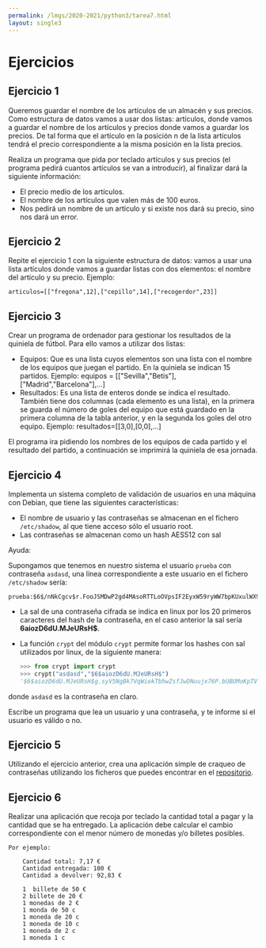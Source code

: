 ```yaml
---
permalink: /lmgs/2020-2021/python3/tarea7.html
layout: single3
---
```


# Ejercicios

## Ejercicio 1

Queremos guardar el nombre de los artículos de un almacén y sus precios. Como estructura de datos vamos a usar dos listas: artículos, donde vamos a guardar el nombre de los artículos y precios donde vamos a guardar los precios. De tal forma que el artículo en la posición n de la lista artículos tendrá el precio correspondiente a la misma posición en la lista precios.

Realiza un programa que pida por teclado artículos y sus precios (el programa pedirá cuantos artículos se van a introducir), al finalizar dará la siguiente información:

* El precio medio de los artículos.
* El nombre de los artículos que valen más de 100 euros.
* Nos pedirá un nombre de un artículo y si existe nos dará su precio, sino nos dará un error.

## Ejercicio 2

Repite el ejercicio 1 con la siguiente estructura de datos: vamos a usar una lista artículos donde vamos a guardar listas con dos elementos: el nombre del artículo y su precio. Ejemplo:

    articulos=[["fregona",12],["cepillo",14],["recogerdor",23]]


## Ejercicio 3

Crear un programa de ordenador para gestionar los resultados de la quiniela de fútbol. Para ello vamos a utilizar dos listas:

* Equipos: Que es una lista cuyos elementos son una lista con el nombre de los equipos que juegan el partido. En la quiniela se indican 15 partidos. Ejemplo: equipos = [["Sevilla","Betis"],["Madrid","Barcelona"],...]
* Resultados: Es una lista de enteros donde se indica el resultado. También tiene dos columnas (cada elemento es una lista), en la primera se guarda el número de goles del equipo que está guardado en la primera columna de la tabla anterior, y en la segunda los goles del otro equipo. Ejemplo: resultados=[[3,0],[0,0],...]

El programa ira pidiendo los nombres de los equipos de cada partido y el resultado del partido, a continuación se imprimirá la quiniela de esa jornada.

## Ejercicio 4

Implementa un sistema completo de validación de usuarios en una máquina con Debian, que tiene las siguientes características:

* El nombre de usuario y las contraseñas se almacenan en el fichero `/etc/shadow`, al que tiene acceso sólo el usuario root.
* Las contraseñas se almacenan como un hash AES512 con sal

Ayuda:

Supongamos que tenemos en nuestro sistema el usuario `prueba` con contraseña `asdasd`, una línea correspondiente a este usuario en el fichero `/etc/shadow` sería:

	prueba:$6$/nNkCgcv$r.FooJSMDwP2gd4MAsoRTTLoOVpsIF2EyxW59ryWW7bpKUxulWX9CpEWknaDBzHWYJ2q9gqxEyfQl93u7okPa.:15059:0:99999:7::::

* La sal de una contraseña cifrada se indica en linux por los 20 primeros caracteres del hash de la contraseña, en el caso anterior la sal sería **$6$aiozD6dU.MJeURsH$**.
* La función `crypt` del módulo `crypt` permite formar los hashes con sal utilizados por linux, de la siguiente manera:

    ```python
    >>> from crypt import crypt
	>>> crypt("asdasd","$6$aiozD6dU.MJeURsH$")
	'$6$aiozD6dU.MJeURsH$g.syV5NgBk7VqWiekTbhwZsfJwDNuujx76P.bUBUMoKpTVVCXAQ84JlQVdd85fPyIO5fYiJjd2DJObWNu.o/R0'

    ```

donde `asdasd` es la contraseña en claro.

Escribe un programa que lea un usuario y una contraseña, y te informe si el usuario es válido o no.

## Ejercicio 5

Utilizando el ejercicio anterior, crea una aplicación simple de craqueo de contraseñas utilizando los ficheros que puedes encontrar en el [repositorio](https://github.com/danielmiessler/SecLists/tree/master/Passwords).

## Ejercicio 6

Realizar una aplicación que recoja por teclado la cantidad total a pagar y la cantidad que se ha entregado. La aplicación debe calcular el cambio correspondiente con el menor número de monedas y/o billetes posibles.

	Por ejemplo:

		Cantidad total: 7,17 €
		Cantidad entregada: 100 €
		Cantidad a devolver: 92,83 €

		1  billete de 50 €
		2 billete de 20 €
		1 monedas de 2 €
		1 monda de 50 c
		1 moneda de 20 c
		1 moneda de 10 c
		1 moneda de 2 c
		1 moneda 1 c
